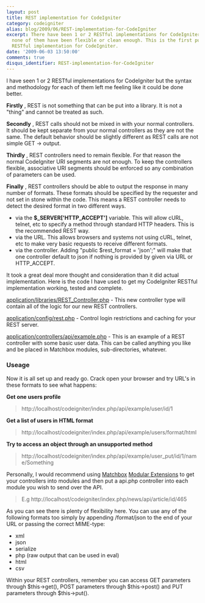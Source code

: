 ```yaml
---
layout: post
title: REST implementation for CodeIgniter
category: codeigniter
alias: blog/2009/06/REST-implementation-for-CodeIgniter
excerpt: There have been 1 or 2 RESTful implementations for CodeIgniter  so far, but
  none of them have been flexible or clean enough. This is the first publicly available
  RESTful implementation for CodeIgniter.
date: '2009-06-03 13:50:00'
comments: true
disqus_identifier: REST-implementation-for-CodeIgniter
---
```


I have seen 1 or 2 RESTful implementations for CodeIgniter but the syntax and methodology for each of them left me feeling like it could be done better.

**Firstly** , REST is not something that can be put into a library. It is not a "thing" and cannot be treated as such.

**Secondly** , REST calls should not be mixed in with your normal controllers. It should be kept separate from your normal controllers as they are not the same. The default behavior should be slightly different as REST calls are not simple GET -> output.

**Thirdly** , REST controllers need to remain flexible. For that reason the normal CodeIgniter URI segments are not enough. To keep the controllers flexible, associative URI segments should be enforced so any combination of parameters can be used.

**Finally** , REST controllers should be able to output the response in many number of formats. These formats should be specified by the requester and not set in stone within the code. This means a REST controller needs to detect the desired format in two different ways.

- via the **$\_SERVER['HTTP\_ACCEPT']** variable. This will allow cURL, telnet, etc to specify a method through standard HTTP headers. This is the recommended REST way.
- via the URL. This allows browsers and systems not using cURL, telnet, etc to make very basic requests to receive different formats.
- via the controller. Adding "public $rest\_format = 'json';" will make that one controller default to json if nothing is provided by given via URL or HTTP\_ACCEPT.

It took a great deal more thought and consideration than it did actual implementation. Here is the code I have used to get my CodeIgniter RESTful implementation working, tested and complete.

[application/libraries/REST\_Controller.php](http://github.com/philsturgeon/codeigniter-restserver/raw/master/application/libraries/REST_Controller.php "CodeIgniter REST controller") - This new controller type will contain all of the logic for our new REST controllers.

[application/config/rest.php](http://github.com/philsturgeon/codeigniter-restserver/raw/master/application/config/rest.php "CodeIgniter REST controller") - Control login restrictions and caching for your REST server.

[application/controllers/api/example.php](http://github.com/philsturgeon/codeigniter-restserver/raw/master/application/controllers/api/example.php "Example REST API controller for CodeIgniter") - This is an example of a REST controller with some basic user data. This can be called anything you like and be placed in Matchbox modules, sub-directories, whatever.

### Useage

Now it is all set up and ready go. Crack open your browser and try URL's in these formats to see what happens:

**Get one users profile**

> http://localhost/codeigniter/index.php/api/example/user/id/1

**Get a list of users in HTML format**

> http://localhost/codeigniter/index.php/api/example/users/format/html

**Try to access an object through an unsupported method**

> http://localhost/codeigniter/index.php/api/example/user\_put/id/1/name/Something

Personally, I would recommend using [Matchbox](http://code.google.com/p/matchbox/ "Matchbox - lets you organize your codeigniter resources in modules") [Modular Extensions](http://bitbucket.org/wiredesignz/codeigniter-modular-extensions-hmvc/wiki/Home) to get your controllers into modules and then put a api.php controller into each module you wish to send over the API.

> E.g http://localhost/codeigniter/index.php/news/api/article/id/465

As you can see there is plenty of flexibility here. You can use any of the following formats too simply by appending /format/json to the end of your URL or passing the correct MIME-type:

- xml
- json
- serialize
- php (raw output that can be used in eval)
- html
- csv

Within your REST controllers, remember you can access GET parameters through $this->get(), POST parameters through $this->post() and PUT parameters through $this->put().


